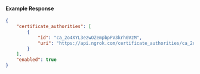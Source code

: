 <!-- Code generated for API Clients. DO NOT EDIT. -->

#### Example Response

```json
{
	"certificate_authorities": [
		{
			"id": "ca_2o4XYL3ezwOZempbpPV3krh0VzM",
			"uri": "https://api.ngrok.com/certificate_authorities/ca_2o4XYL3ezwOZempbpPV3krh0VzM"
		}
	],
	"enabled": true
}
```
